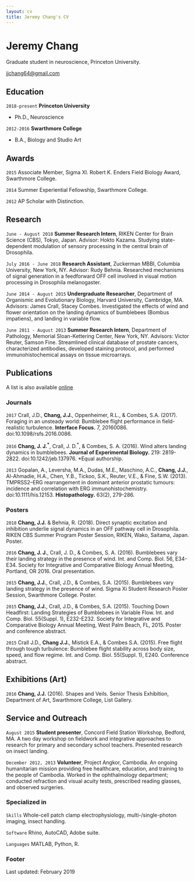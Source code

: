 ```yaml
---
layout: cv
title: Jeremy Chang's CV
---
```

# Jeremy Chang
Graduate student in neuroscience, Princeton University.

<div id="webaddress">
<a href="jjchang64@gmail.com">jjchang64@gmail.com</a>

## Education

`2018-present`
__Princeton University__
- Ph.D., Neuroscience

`2012-2016`
__Swarthmore College__
- B.A., Biology and Studio Art


## Awards

`2015`
Associate Member, Sigma XI.
Robert K. Enders Field Biology Award, Swarthmore College.

`2014`
Summer Experiential Fellowship, Swarthmore College.

`2012`
AP Scholar with Distinction.


## Research

`June - August 2018`
__Summer Research Intern__, RIKEN Center for Brain Science (CBS), Tokyo, Japan.
Advisor: Hokto Kazama.
Studying state-dependent modulation of sensory processing in the central brain of Drosophila.

`July 2016 - June 2018`
__Research Assistant__, Zuckerman MBBI, Columbia University, New York, NY. 
Advisor: Rudy Behnia. 
Researched mechanisms of signal generation in a feedforward OFF cell involved in visual motion processing in Drosophila melanogaster.

`June 2014 - August 2015`
__Undergraduate Researcher__, Department of Organismic and Evolutionary Biology, Harvard University, Cambridge, MA. 
Advisors: James Crall, Stacey Combes.
Investigated the effects of wind and flower orientation on the landing dynamics of bumblebees (Bombus impatiens), and landing in variable flow.

`June 2011 - August 2013`
__Summer Research Intern__, Department of Pathology, Memorial Sloan-Kettering Center, New York, NY. 
Advisors: Victor Reuter, Samson Fine. 
Streamlined clinical database of prostate cancers, characterized antibodies, developed staining protocol, and performed immunohistochemical assays on tissue microarrays.


## Publications

A list is also available [online](https://scholar.google.com/citations?user=nMrhcyUAAAAJ&hl=en)

### Journals

`2017`
Crall, J.D., __Chang, J.J.__, Oppenheimer, R.L., & Combes, S.A. (2017). Foraging in an unsteady world: Bumblebee flight performance in field-realistic turbulence. __Interface Focus.__ 7, 20160086. doi:10.1098/rsfs.2016.0086. 

`2016`
__Chang, J. J.<sup>*</sup>__, Crall, J. D.<sup>*</sup>, & Combes, S. A. (2016). Wind alters landing dynamics in bumblebees. __Journal of Experimental Biology.__ 219: 2819-2822. doi:10.1242/jeb.137976. *Equal authorship.

`2013`
Gopalan, A., Leversha, M.A., Dudas, M.E., Maschino, A.C., __Chang, J.J.__, Al-Ahmadie, H.A., Chen, Y.B., Tickoo, S.K., Reuter, V.E., & Fine, S.W. (2013). TMPRSS2–ERG rearrangement in dominant anterior prostatic tumours: incidence and correlation with ERG immunohistochemistry. doi:10.1111/his.12153. __Histopathology.__ 63(2), 279-286.

### Posters

`2018`
__Chang, J.J.__ & Behnia, R. (2018). Direct synaptic excitation and inhibition underlie signal dynamics in an OFF pathway cell in Drosophila. RIKEN CBS Summer Program Poster Session, RIKEN, Wako, Saitama, Japan. Poster.

`2016`
__Chang, J. J.__, Crall, J. D., & Combes, S. A. (2016). Bumblebees vary their landing strategy in the presence of wind. Int. and Comp. Biol. 56, E34-E34. Society for Integrative and Comparative Biology Annual Meeting, Portland, OR 2016. Oral presentation.

`2015`
__Chang, J.J.__, Crall, J.D., & Combes, S.A. (2015). Bumblebees vary landing strategy in the presence of wind. Sigma Xi Student Research Poster Session, Swarthmore College. Poster.

`2015`
__Chang, J.J.__, Crall, J.D., & Combes, S.A. (2015). Touching Down Headfirst: Landing Strategies of Bumblebees in Variable Flow. Int. and Comp. Biol. 55(Suppl. 1), E232-E232. Society for Integrative and Comparative Biology Annual Meeting, West Palm Beach, FL, 2015. Poster and conference abstract.

`2015`
Crall J.D., __Chang J.J.__, Mistick E.A., & Combes S.A. (2015). Free flight through tough turbulence: Bumblebee flight stability across body size, speed, and flow regime. Int. and Comp. Biol. 55(Suppl. 1), E240. Conference abstract.


## Exhibitions (Art)

`2016`
__Chang, J.J.__ (2016). Shapes and Veils. Senior Thesis Exhibition, Department of Art, Swarthmore College, List Gallery.

## Service and Outreach

`August 2015`
__Student presenter__, Concord Field Station Workshop, Bedford, MA. 
A two day workshop on fieldwork and integrative approaches to research for primary and secondary school teachers. Presented research on insect landing.

`December 2012, 2013`
__Volunteer__, Project Angkor, Cambodia. 
An ongoing humanitarian mission providing free healthcare, education, and training to the people of Cambodia. Worked in the ophthalmology department; conducted refraction and visual acuity tests, prescribed reading glasses, and observed surgeries. 

### Specialized in

`Skills`
Whole-cell patch clamp electrophysiology, multi-/single-photon imaging, insect handling.

`Software`
Rhino, AutoCAD, Adobe suite.

`Languages`
MATLAB, Python, R.


### Footer
Last updated: February 2019


